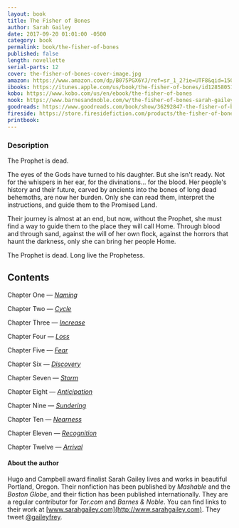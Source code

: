 ```yaml
---
layout: book
title: The Fisher of Bones
author: Sarah Gailey
date: 2017-09-20 01:01:00 -0500
category: book
permalink: book/the-fisher-of-bones
published: false
length: novellette
serial-parts: 12
cover: the-fisher-of-bones-cover-image.jpg
amazon: https://www.amazon.com/dp/B075PGX6YJ/ref=sr_1_2?ie=UTF8&qid=1505916410&sr=8-2&keywords=the+fisher+of+bones
ibooks: https://itunes.apple.com/us/book/the-fisher-of-bones/id1285805171?ls=1&mt=11
kobo: https://www.kobo.com/us/en/ebook/the-fisher-of-bones
nook: https://www.barnesandnoble.com/w/the-fisher-of-bones-sarah-gailey/1127659946;jsessionid=A53E8E8F23CBAF6E85B75C29307483B3.prodny_store01-atgap10?ean=2940158893841
goodreads: https://www.goodreads.com/book/show/36292847-the-fisher-of-bones
fireside: https://store.firesidefiction.com/products/the-fisher-of-bones-by-sarah-gailey
printbook:
---
```


### Description

The Prophet is dead.

The eyes of the Gods have turned to his daughter. But she isn't ready. Not for the whispers in her ear, for the divinations... for the blood. Her people's history and their future, carved by ancients into the bones of long dead behemoths, are now her burden. Only she can read them, interpret the instructions, and guide them to the Promised Land.

Their journey is almost at an end, but now, without the Prophet, she must find a way to guide them to the place they will call Home. Through blood and through sand, against the will of her own flock, against the horrors that haunt the darkness, only she can bring her people Home.

The Prophet is dead. Long live the Prophetess.

## Contents

Chapter One — [_Naming_](/the-fisher-of-bones/chapter-one-naming)

Chapter Two — [_Cycle_](/the-fisher-of-bones/chapter-two-cycle)

Chapter Three — [_Increase_](/the-fisher-of-bones/chapter-three-increase)

Chapter Four — [_Loss_](/the-fisher-of-bones/chapter-four-loss)

Chapter Five — [_Fear_](/the-fisher-of-bones/chapter-five-fear)

Chapter Six — [_Discovery_](/the-fisher-of-bones/chapter-six-discovery)

Chapter Seven — [_Storm_](/the-fisher-of-bones/chapter-seven-storm)

Chapter Eight — [_Anticipation_](/the-fisher-of-bones/chapter-eight-anticipation)

Chapter Nine — [_Sundering_](/the-fisher-of-bones/chapter-nine-sundering)

Chapter Ten — [_Nearness_](/the-fisher-of-bones/chapter-ten-nearness)

Chapter Eleven — [_Recognition_](/the-fisher-of-bones/chapter-eleven-recognition)

Chapter Twelve — [_Arrival_](/the-fisher-of-bones/chapter-twelve-arrival)

#### About the author

Hugo and Campbell award finalist Sarah Gailey lives and works in beautiful Portland, Oregon. Their nonfiction has been published by _Mashable_ and the _Boston Globe_, and their fiction has been published internationally. They are a regular contributor for _Tor.com_ and _Barnes & Noble_. You can find links to their work at [www.sarahgailey.com](http://www.sarahgailey.com). They tweet [@gaileyfrey](http://twitter.com/gaileyfrey).
